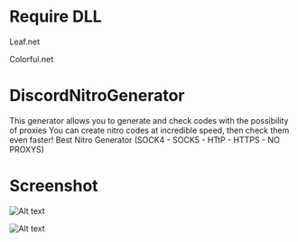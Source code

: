 # Require DLL
Leaf.net

Colorful.net

# DiscordNitroGenerator
This generator allows you to generate and check codes with the possibility of proxies
You can create nitro codes at incredible speed, then check them even faster! Best Nitro Generator (SOCK4 - SOCK5 - HTtP - HTTPS - NO PROXYS)
# Screenshot

![Alt text](https://cdn.discordapp.com/attachments/693930557129883741/719297516843302992/unknown.png "Image2")

![Alt text](https://cdn.discordapp.com/attachments/702220902389252128/719296621464125460/unknown.png "Image1")

